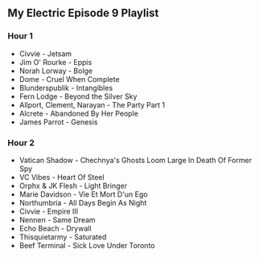 ## My Electric Episode 9 Playlist

### Hour 1
* Civvie - Jetsam
* Jim O' Rourke - Eppis
* Norah Lorway - Bolge
* Dome - Cruel When Complete
* Blunderspublik - Intangibles
* Fern Lodge - Beyond the Silver Sky
* Allport, Clement, Narayan - The Party Part 1
* Alcrete - Abandoned By Her People
* James Parrot - Genesis

### Hour 2
* Vatican Shadow - Chechnya's Ghosts Loom Large In Death Of Former Spy
* VC Vibes - Heart Of Steel
* Orphx & JK Flesh - Light Bringer
* Marie Davidson - Vie Et Mort D'un Ego
* Northumbria - All Days Begin As Night
* Civvie - Empire III
* Nennen - Same Dream
* Echo Beach - Drywall
* Thisquietarmy - Saturated
* Beef Terminal - Sick Love Under Toronto